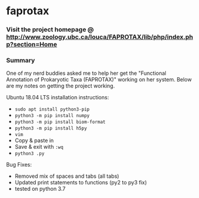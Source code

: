 # faprotax

### Visit the project homepage @ http://www.zoology.ubc.ca/louca/FAPROTAX/lib/php/index.php?section=Home

### Summary

One of my nerd buddies asked me to help her get the "Functional Annotation of Prokaryotic Taxa (FAPROTAX)" working on her system. Below are my notes on getting the project working.

Ubuntu 18.04 LTS installation instructions:

  - `sudo apt install python3-pip`
  - `python3 -m pip install numpy`
  - `python3 -m pip install biom-format`
  - `python3 -m pip install h5py`
  - `vim` 
  - Copy & paste in
  - Save & exit with `:wq`
  - `python3 .py`

Bug Fixes:
  - Removed mix of spaces and tabs (all tabs)
  - Updated print statements to functions (py2 to py3 fix)
  - tested on python 3.7
